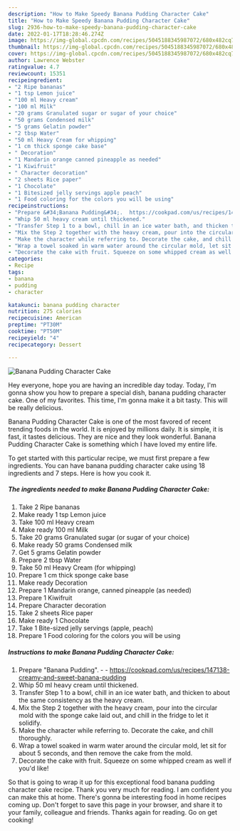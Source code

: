 ```yaml
---
description: "How to Make Speedy Banana Pudding Character Cake"
title: "How to Make Speedy Banana Pudding Character Cake"
slug: 2936-how-to-make-speedy-banana-pudding-character-cake
date: 2022-01-17T18:28:46.274Z
image: https://img-global.cpcdn.com/recipes/5045188345987072/680x482cq70/banana-pudding-character-cake-recipe-main-photo.jpg
thumbnail: https://img-global.cpcdn.com/recipes/5045188345987072/680x482cq70/banana-pudding-character-cake-recipe-main-photo.jpg
cover: https://img-global.cpcdn.com/recipes/5045188345987072/680x482cq70/banana-pudding-character-cake-recipe-main-photo.jpg
author: Lawrence Webster
ratingvalue: 4.7
reviewcount: 15351
recipeingredient:
- "2 Ripe bananas"
- "1 tsp Lemon juice"
- "100 ml Heavy cream"
- "100 ml Milk"
- "20 grams Granulated sugar or sugar of your choice"
- "50 grams Condensed milk"
- "5 grams Gelatin powder"
- "2 tbsp Water"
- "50 ml Heavy Cream for whipping"
- "1 cm thick sponge cake base"
- " Decoration"
- "1 Mandarin orange canned pineapple as needed"
- "1 Kiwifruit"
- " Character decoration"
- "2 sheets Rice paper"
- "1 Chocolate"
- "1 Bitesized jelly servings apple peach"
- "1 Food coloring for the colors you will be using"
recipeinstructions:
- "Prepare &#34;Banana Pudding&#34;.  https://cookpad.com/us/recipes/147138-creamy-and-sweet-banana-pudding"
- "Whip 50 ml heavy cream until thickened."
- "Transfer Step 1 to a bowl, chill in an ice water bath, and thicken to about the same consistency as the heavy cream."
- "Mix the Step 2 together with the heavy cream, pour into the circular mold with the sponge cake laid out, and chill in the fridge to let it solidify."
- "Make the character while referring to. Decorate the cake, and chill thoroughly."
- "Wrap a towel soaked in warm water around the circular mold, let sit for about 5 seconds, and then remove the cake from the mold."
- "Decorate the cake with fruit. Squeeze on some whipped cream as well if you&#39;d like!"
categories:
- Recipe
tags:
- banana
- pudding
- character

katakunci: banana pudding character 
nutrition: 275 calories
recipecuisine: American
preptime: "PT30M"
cooktime: "PT50M"
recipeyield: "4"
recipecategory: Dessert

---
```



![Banana Pudding Character Cake](https://img-global.cpcdn.com/recipes/5045188345987072/680x482cq70/banana-pudding-character-cake-recipe-main-photo.jpg)

Hey everyone, hope you are having an incredible day today. Today, I'm gonna show you how to prepare a special dish, banana pudding character cake. One of my favorites. This time, I'm gonna make it a bit tasty. This will be really delicious.

Banana Pudding Character Cake is one of the most favored of recent trending foods in the world. It is enjoyed by millions daily. It is simple, it is fast, it tastes delicious. They are nice and they look wonderful. Banana Pudding Character Cake is something which I have loved my entire life.




To get started with this particular recipe, we must first prepare a few ingredients. You can have banana pudding character cake using 18 ingredients and 7 steps. Here is how you cook it.

<!--inarticleads1-->

##### The ingredients needed to make Banana Pudding Character Cake:

1. Take 2 Ripe bananas
1. Make ready 1 tsp Lemon juice
1. Take 100 ml Heavy cream
1. Make ready 100 ml Milk
1. Take 20 grams Granulated sugar (or sugar of your choice)
1. Make ready 50 grams Condensed milk
1. Get 5 grams Gelatin powder
1. Prepare 2 tbsp Water
1. Take 50 ml Heavy Cream (for whipping)
1. Prepare 1 cm thick sponge cake base
1. Make ready  Decoration
1. Prepare 1 Mandarin orange, canned pineapple (as needed)
1. Prepare 1 Kiwifruit
1. Prepare  Character decoration
1. Take 2 sheets Rice paper
1. Make ready 1 Chocolate
1. Take 1 Bite-sized jelly servings (apple, peach)
1. Prepare 1 Food coloring for the colors you will be using




<!--inarticleads2-->

##### Instructions to make Banana Pudding Character Cake:

1. Prepare &#34;Banana Pudding&#34;. -  - https://cookpad.com/us/recipes/147138-creamy-and-sweet-banana-pudding
1. Whip 50 ml heavy cream until thickened.
1. Transfer Step 1 to a bowl, chill in an ice water bath, and thicken to about the same consistency as the heavy cream.
1. Mix the Step 2 together with the heavy cream, pour into the circular mold with the sponge cake laid out, and chill in the fridge to let it solidify.
1. Make the character while referring to. Decorate the cake, and chill thoroughly.
1. Wrap a towel soaked in warm water around the circular mold, let sit for about 5 seconds, and then remove the cake from the mold.
1. Decorate the cake with fruit. Squeeze on some whipped cream as well if you&#39;d like!




So that is going to wrap it up for this exceptional food banana pudding character cake recipe. Thank you very much for reading. I am confident you can make this at home. There's gonna be interesting food in home recipes coming up. Don't forget to save this page in your browser, and share it to your family, colleague and friends. Thanks again for reading. Go on get cooking!
